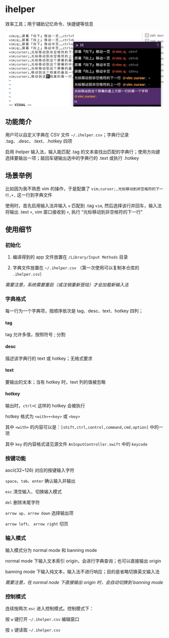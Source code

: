 # ihelper

效率工具；用于辅助记忆命令、快捷键等信息

![screenshot](https://github.com/fumeboy/ihelper/blob/main/README/1.png)

## 功能简介

用户可以自定义字典在 CSV 文件 `~/.ihelper.csv`；字典行记录 .tag、.desc、.text、.hotkey 四项

启用 ihelper 输入法，输入能匹配 .tag 的文本查找出匹配的字典行；使用方向键选择要输出一项；敲回车键输出选中的字典行的 .text 或执行 .hotkey

## 场景举例

比如因为我不熟悉 vim 的操作，于是配置了 `vim;cursor;,光标移动到非空格符的下一行,+,` 这一行到字典文件

使用时，首先启用输入法并输入 `v` 匹配到 .tag `vim`, 然后选择该行并回车，输入法将输出 .text `+`, vim 窗口接收到 `+`, 执行 “光标移动到非空格符的下一行”

## 使用细节

### 初始化

1. 编译得到的 app 文件放置在 `/Library/Input Methods` 目录

2. 字典文件放置在 `~/.ihelper.csv` （第一次使用可以复制本仓库的 `.ihelper.csv`）

*需要注意，系统需要重启（或注销重新登陆）才会加载新输入法*

### 字典格式

每一行为一个字典项，按顺序依次是 tag、desc、text、hotkey 四列；

#### tag

tag 允许多值，按照符号 ; 分割

#### desc

描述该字典行的 text 或 hotkey；无格式要求

#### text

要输出的文本；当有 hotkey 时，text 列的值被忽略

#### hotkey

输出时，`ctrl+C` 这样的 hotkey 会被执行

hotkey 格式为 `<with>+<key>` 或 `<key>`

其中 `<with>` 的内容可以是：`[shift,ctrl,control,command,cmd,option]` 中的一项

其中 `key` 的内容格式请见源文件 `AnInputController.swift` 中的 `keycode`

### 按键功能

ascii(32~126) 对应的按键输入字符

`space`、`tab`、`enter` 确认输入并输出

`esc` 清空输入、切换输入模式

`del` 删除末尾字符

`arrow up`、`arrow down` 选择输出项

`arrow left`、 `arrow right` 切页

### 输入模式

输入模式分为 normal mode 和 banning mode

normal mode 下输入文本索引 origin，会进行字典查询；也可以直接输出 origin

banning mode 下输入纯文本，输入法不进行响应；目的是省略切换英文输入法

*需要注意，在 normal node 下直接输出 origin 时，会自动切换到 banning mode*

### 控制模式

连续按两次 `esc` 进入控制模式。控制模式下：

按 `w` 键打开 `~/.ihelper.csv` 编辑窗口

按 `s` 键读取 `~/.ihelper.csv`




